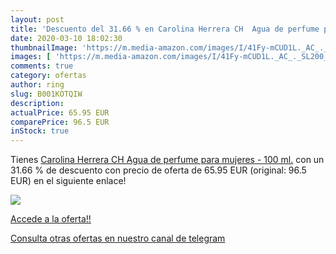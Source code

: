 ```yaml
---
layout: post
title: 'Descuento del 31.66 % en Carolina Herrera CH  Agua de perfume par'
date: 2020-03-10 18:02:30
thumbnailImage: 'https://m.media-amazon.com/images/I/41Fy-mCUD1L._AC_._SL200_.jpg'
images: [ 'https://m.media-amazon.com/images/I/41Fy-mCUD1L._AC_._SL200_.jpg' ]
comments: true
category: ofertas
author: ring
slug: B001KOTQIW
description:
actualPrice: 65.95 EUR
comparePrice: 96.5 EUR
inStock: true
---
```


Tienes [Carolina Herrera CH  Agua de perfume para mujeres - 100 ml.](https://www.amazon.com/dp/B001KOTQIW/?tag=redken08-20) con un 31.66 % de descuento con precio de oferta de 65.95 EUR (original: 96.5 EUR) en el siguiente enlace!

[![](https://m.media-amazon.com/images/I/41Fy-mCUD1L._AC_._SL200_.jpg)](https://www.amazon.com/dp/B001KOTQIW/?tag=redken08-20)

[Accede a la oferta!!](https://www.amazon.com/dp/B001KOTQIW/?tag=redken08-20)

[Consulta otras ofertas en nuestro canal de telegram](https://t.me/s/ofertas25)
